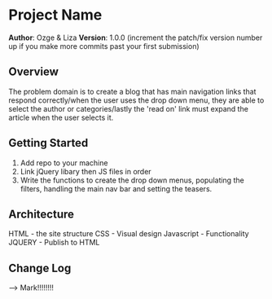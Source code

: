 # Project Name

**Author**: Ozge & Liza
**Version**: 1.0.0 (increment the patch/fix version number up if you make more commits past your first submission)

## Overview
<!-- Provide a high level overview of what this application is and why you are building it, beyond the fact that it's an assignment for a Code Fellows 301 class. (i.e. What's your problem domain?) -->
The problem domain is to create a blog that has main navigation links that respond correctly/when the user uses the drop down menu, they are able to select the author or categories/lastly the 'read on' link must expand the article when the user selects it.  

## Getting Started
<!-- What are the steps that a user must take in order to build this app on their own machine and get it running? -->
1. Add repo to your machine
2. Link jQuery libary then JS files in order
3. Write the functions to create the drop down menus, populating the filters, handling the main nav bar and setting the teasers. 

## Architecture
<!-- Provide a detailed description of the application design. What technologies (languages, libraries, etc) you're using, and any other relevant design information. -->
HTML - the site structure
CSS - Visual design
Javascript - Functionality
JQUERY - Publish to HTML

## Change Log
<!-- Use this are to document the iterative changes made to your application as each feature is successfully implemented. Use time stamps. Here's an examples:

12-7-17 Application now has a fully-functional express server, with GET and POST routes for the book resource.

## Credits and Collaborations
<!-- Give credit (and a link) to other people or resources that helped you build this application. -->
--> Mark!!!!!!!!
```